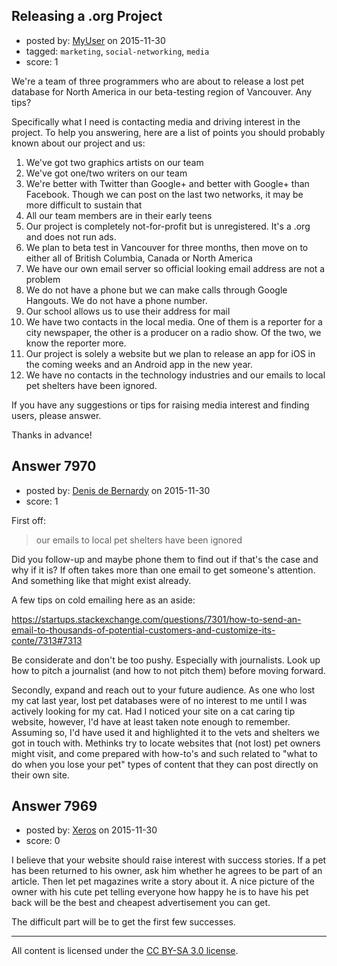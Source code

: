 ## Releasing a .org Project

- posted by: [MyUser](https://stackexchange.com/users/6796883/myuser) on 2015-11-30
- tagged: `marketing`, `social-networking`, `media`
- score: 1

We're a team of three programmers who are about to release a lost pet database for North America in our beta-testing region of Vancouver. Any tips?

Specifically what I need is contacting media and driving interest in the project. To help you answering, here are a list of points you should probably known about our project and us:

 1. We've got two graphics artists on our team
 2. We've got one/two writers on our team
 3. We're better with Twitter than Google+ and better with Google+ than Facebook. Though we can post on the last two networks, it may be more difficult to sustain that
 4. All our team members are in their early teens
 5. Our project is completely not-for-profit but is unregistered. It's a .org and does not run ads.
 6. We plan to beta test in Vancouver for three months, then move on to either all of British Columbia, Canada or North America
 7. We have our own email server so official looking email address are not a problem
 8. We do not have a phone but we can make calls through Google Hangouts. We do not have a phone number.
 9. Our school allows us to use their address for mail
 10. We have two contacts in the local media. One of them is a reporter for a city newspaper, the other is a producer on a radio show. Of the two, we know the reporter more.
 11. Our project is solely a website but we plan to release an app for iOS in the coming weeks and an Android app in the new year.
 12. We have no contacts in the technology industries and our emails to local pet shelters have been ignored.

If you have any suggestions or tips for raising media interest and finding users, please answer.

Thanks in advance!


## Answer 7970

- posted by: [Denis de Bernardy](https://stackexchange.com/users/182468/denis-de-bernardy) on 2015-11-30
- score: 1

First off:

> our emails to local pet shelters have been ignored

Did you follow-up and maybe phone them to find out if that's the case and why if it is? If often takes more than one email to get someone's attention. And something like that might exist already.

A few tips on cold emailing here as an aside:

https://startups.stackexchange.com/questions/7301/how-to-send-an-email-to-thousands-of-potential-customers-and-customize-its-conte/7313#7313

Be considerate and don't be too pushy. Especially with journalists. Look up how to pitch a journalist (and how to not pitch them) before moving forward.

Secondly, expand and reach out to your future audience. As one who lost my cat last year, lost pet databases were of no interest to me until I was actively looking for my cat. Had I noticed your site on a cat caring tip website, however, I'd have at least taken note enough to remember. Assuming so, I'd have used it and highlighted it to the vets and shelters we got in touch with. Methinks try to locate websites that (not lost) pet owners might visit, and come prepared with how-to's and such related to "what to do when you lose your pet" types of content that they can post directly on their own site.


## Answer 7969

- posted by: [Xeros](https://stackexchange.com/users/6984932/xeros) on 2015-11-30
- score: 0

I believe that your website should raise interest with success stories. If a pet has been returned to his owner, ask him whether he agrees to be part of an article. Then let pet magazines write a story about it. A nice picture of the owner with his cute pet telling everyone how happy he is to have his pet back will be the best and cheapest advertisement you can get.

The difficult part will be to get the first few successes.



---

All content is licensed under the [CC BY-SA 3.0 license](https://creativecommons.org/licenses/by-sa/3.0/).
